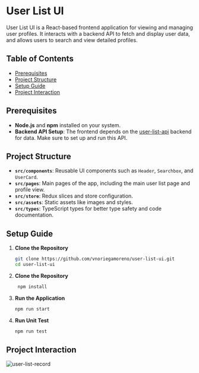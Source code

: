 # User List UI

User List UI is a React-based frontend application for viewing and managing user profiles. It interacts with a backend API to fetch and display user data, and allows users to search and view detailed profiles.

## Table of Contents
- [Prerequisites](#prerequisites)
- [Project Structure](#project-structure)
- [Setup Guide](#setup-guide)
- [Project Interaction](#project-interaction)

## Prerequisites

- **Node.js** and **npm** installed on your system.
- **Backend API Setup**: The frontend depends on the [user-list-api](https://github.com/vnoriegamoreno/user-list-api) backend for data. Make sure to set up and run this API.

## Project Structure

- **`src/components`**: Reusable UI components such as `Header`, `Searchbox`, and `UserCard`.
- **`src/pages`**: Main pages of the app, including the main user list page and profile view.
- **`src/store`**: Redux slices and store configuration.
- **`src/assets`**: Static assets like images and styles.
- **`src/types`**: TypeScript types for better type safety and code documentation.


## Setup Guide

1. **Clone the Repository**
   ```bash
   git clone https://github.com/vnoriegamoreno/user-list-ui.git
   cd user-list-ui
   ```
2. **Clone the Repository**
   ```bash
    npm install
    ```
3. **Run the Application**
   ```bash
   npm run start
   ```

4. **Run Unit Test**
   ```bash
   npm run test
   ```

## Project Interaction
![user-list-record](https://github.com/user-attachments/assets/7453f6c2-20cd-46e0-92d4-5d3bd4f8c9fa)
